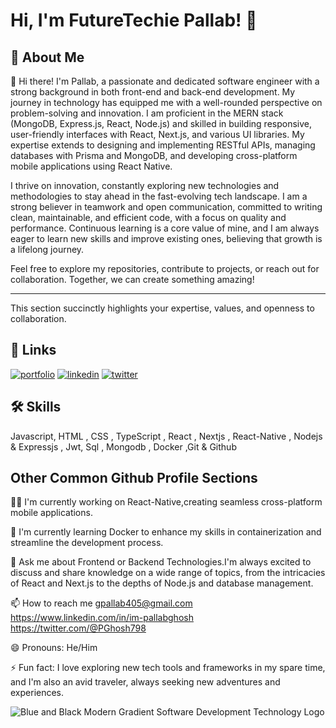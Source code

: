  
# Hi, I'm FutureTechie Pallab! 👋


## 🚀 About Me

👋 Hi there! I'm Pallab, a passionate and dedicated software engineer with a strong background in both front-end and back-end development. My journey in technology has equipped me with a well-rounded perspective on problem-solving and innovation. I am proficient in the MERN stack (MongoDB, Express.js, React, Node.js) and skilled in building responsive, user-friendly interfaces with React, Next.js, and various UI libraries. My expertise extends to designing and implementing RESTful APIs, managing databases with Prisma and MongoDB, and developing cross-platform mobile applications using React Native.

I thrive on innovation, constantly exploring new technologies and methodologies to stay ahead in the fast-evolving tech landscape. I am a strong believer in teamwork and open communication, committed to writing clean, maintainable, and efficient code, with a focus on quality and performance. Continuous learning is a core value of mine, and I am always eager to learn new skills and improve existing ones, believing that growth is a lifelong journey.

Feel free to explore my repositories, contribute to projects, or reach out for collaboration. Together, we can create something amazing!

---

This section succinctly highlights your expertise, values, and openness to collaboration.


## 🔗 Links
[![portfolio](https://img.shields.io/badge/my_portfolio-000?style=for-the-badge&logo=ko-fi&logoColor=white)](https://github.com/Pallab-Ghosh/)
[![linkedin](https://img.shields.io/badge/linkedin-0A66C2?style=for-the-badge&logo=linkedin&logoColor=white)](https://www.linkedin.com/in/im-pallabghosh)
[![twitter](https://img.shields.io/badge/twitter-1DA1F2?style=for-the-badge&logo=twitter&logoColor=white)](https://twitter.com/@PGhosh798)


## 🛠 Skills
Javascript, HTML , CSS , TypeScript , React , Nextjs , React-Native , Nodejs & Expressjs , Jwt,
Sql , Mongodb , Docker ,Git & Github


## Other Common Github Profile Sections
👩‍💻 I'm currently working on React-Native,creating seamless cross-platform mobile applications.

🧠 I'm currently learning Docker to enhance my skills in containerization and streamline the development process.
 
💬 Ask me about Frontend or Backend Technologies.I'm always excited to discuss and share knowledge on a wide range of topics, from the intricacies of React and Next.js to the depths of Node.js and database management.

📫 How to reach me
 gpallab405@gmail.com
https://www.linkedin.com/in/im-pallabghosh
https://twitter.com/@PGhosh798

😄 Pronouns: He/Him

⚡️ Fun fact: I love exploring new tech tools and frameworks in my spare time, and I'm also an avid traveler, always seeking new adventures and experiences.

  
![Blue and Black Modern Gradient Software Development Technology Logo](https://github.com/user-attachments/assets/8a0375f5-0474-4e9e-bf49-0ccf08a18ec4)


